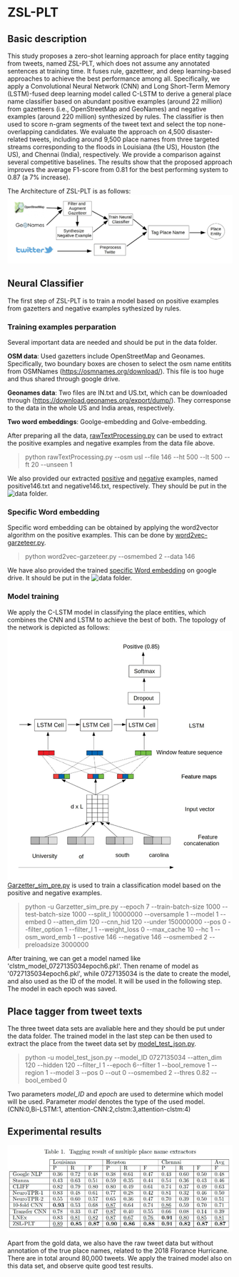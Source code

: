 # ZSL-PLT
## Basic description
This study proposes a zero-shot learning approach for place entity tagging from tweets, named ZSL-PLT, which does not assume any annotated sentences at training time. It fuses rule, gazetteer, and deep learning-based approaches to achieve the best performance among all. Specifically, we apply a Convolutional Neural Network (CNN) and Long Short-Term Memory (LSTM)-fused deep learning model called C-LSTM to derive a general place name classifier based on abundant positive examples (around 22 million) from gazetteers (i.e., OpenStreetMap and GeoNames) and negative examples (around 220 million) synthesized by rules. The classifier is then used to score n-gram segments of the tweet text and select the top none-overlapping candidates. We evaluate the approach on 4,500 disaster-related tweets, including around 9,500 place names from three targeted streams corresponding to the floods in Louisiana (the US), Houston (the US), and Chennai (India), respectively. We provide a comparison against several competitive baselines. The results show that the proposed approach improves the average F1-score from 0.81 for the best performing system to 0.87 (a 7\% increase).

The Architecture of ZSL-PLT is as follows:
![Screenshot](figure/workflow.jpg)

## Neural Classifier
The first step of ZSL-PLT is to train a model based on positive examples from gazetters and negative examples sythesized by rules.
### Training examples perparation
Several important data are needed and should be put in the data folder.

**OSM data**: Used gazetters include OpenStreetMap and Geonames. Specifically, two boundary boxes are chosen to select the osm name entitits from OSMNames (https://osmnames.org/download/). This file is too huge and thus shared through google drive.

**Geonames data**: Two files are IN.txt and US.txt, which can be downloaded through (https://download.geonames.org/export/dump/). They corresponse to the data in the whole US and India areas, respectively.  

**Two word embeddings**: Goolge-embedding and Golve-embedding.

After preparing all the data, [rawTextProcessing.py](rawTextProcessing.py) can be used to extract the positive examples and negative examples from the data file above. 

 > python rawTextProcessing.py --osm usl --file 146 --ht 500 --lt 500 --ft 20 --unseen 1


We also provided our extracted [positive](https://drive.google.com/file/d/1YQaY9WMYAaPdasx5fz1Namx2XIxjkWIf/view?usp=sharing) and [negative](https://drive.google.com/file/d/1KF5DEOwWq1D7QE9T-CLWy7X1fXJ9-x6S/view?usp=sharing) examples, named positive146.txt and negative146.txt, respectively. They should be put in the ![data](data) folder.

### Specific Word embedding
Specific word embedding can be obtained by applying the word2vector algorithm on the positive examples. This can be done by [word2vec-garzeteer.py](word2vec-garzeteer.py).

 > python word2vec-garzeteer.py --osmembed 2 --data 146


We have also provided the trained [specific Word embedding](https://drive.google.com/file/d/1xWl87ggoQIysydrXXqgRPr2rB4yzw8GU/view?usp=sharing) on google drive. It should be put in the ![data](data) folder.

### Model training
We apply the C-LSTM  model in classifying the place entities, which combines the CNN and LSTM to achieve the best of both. The topology of the network is depicted as follows:
![Screenshot](figure/architecture.jpg)
[Garzetter_sim_pre.py](Garzetter_sim_pre.py) is used to train a classification model based on the positive and negative examples.

 > python -u Garzetter_sim_pre.py --epoch 7 --train-batch-size 1000 --test-batch-size 1000 --split_l 10000000 --oversample 1 --model 1 --embed 0 --atten_dim 120 --cnn_hid 120 --under 150000000 --pos 0 --filter_option 1 --filter_l 1 --weight_loss 0 --max_cache 10 --hc 1 --osm_word_emb 1 --postive 146 --negative 146 --osmembed 2 --preloadsize 3000000

After training, we can get a model named like 'clstm_model_0727135034epoch6.pkl'. Then rename of model as '0727135034epoch6.pkl', while 0727135034 is the date to create the model, and also used as the ID of the model. It will be used in the following step. The model in each epoch was saved. 
## Place tagger from tweet texts
The three tweet data sets are avaliable here and they should be put under the data folder. The trained model in the last step can be then used to extract the place from the tweet data set by [model_test_json.py](model_test_json.py).

> python -u model_test_json.py --model_ID 0727135034 --atten_dim 120 --hidden 120 --filter_l 1 --epoch 6--filter 1 --bool_remove 1  --region 1 --model 3 --pos 0 --out 0 --osmembed 2 --thres 0.82 --bool_embed 0

Two parameters *model_ID* and *epoch* are used to determine which model will be used. Parameter *model* denotes the type of the used model. (CNN:0,Bi-LSTM:1, attention-CNN:2,clstm:3,attention-clstm:4)

## Experimental results

![Screenshot](figure/597627196.jpg)

Apart from the gold data, we also have the raw tweet data but without annotation of the true place names, related to the 2018 Florance Hurricane. There are in total around 80,000 tweets.
We apply the trained model also on this data set, and observe quite good test results.
